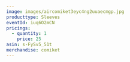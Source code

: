 ```yaml
---
image: images/aircomiket3eyc4ng2uuaecmgp.jpg
producttype: Sleeves
eventId: iuq6O2mCN
pricings:
  - quantity: 1
    price: 25
asin: s-FySv5_51t
merchandise: comiket
---
```

